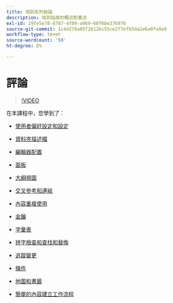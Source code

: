 ```yaml
---
title: 培訓系列結論
description: 培訓指南的概述和重述
exl-id: 29fe5e78-8787-4f09-a969-60f68e376976
source-git-commit: 1c4d278a05f2612bc55ce277efb5da2e6a0fa9a9
workflow-type: tm+mt
source-wordcount: '50'
ht-degree: 8%

---
```


# 評論

>[!VIDEO](https://video.tv.adobe.com/v/342771?quality=12&learn=on)

在本課程中，您學到了：

- [使用者偏好設定和設定](./user-settings-preferences-toolbars.md)

- [資料夾描述檔](folder-profiles.md)

- [編輯器配置](editor-configuration.md)

- [面板](panels.md)

- [大綱視圖](outline-view.md)

- [交叉參考和連結](cross-references-and-links.md)

- [內容重複使用](content-reuse.md)

- [金鑰](keys.md)

- [字彙表](glossary.md)

- [拼字檢查和查找和替換](spell-check.md)

- [追蹤變更](track-changes.md)

- [條件](conditions.md)

- [地圖和書籤](maps-and-bookmaps.md)

- [簡單的內容建立工作流程](simple-content-creation-workflows.md)
